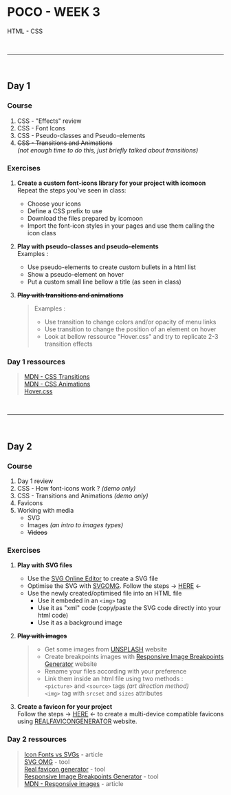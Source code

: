 # POCO - WEEK 3
HTML - CSS


<br>

---

<br>


## Day 1

### Course
1. CSS - "Effects" review
2. CSS - Font Icons
3. CSS - Pseudo-classes and Pseudo-elements
4. ~~CSS - Transitions and Animations~~<br>
    *(not enough time to do this, just briefly talked about transitions)*

### Exercises
1. **Create a custom font-icons library for your project with icomoon**<br>
    Repeat the steps you've seen in class:<br>
    * Choose your icons
    * Define a CSS prefix to use
    * Download the files prepared by icomoon
    * Import the font-icon styles in your pages and use them calling the icon class

2. **Play with pseudo-classes and pseudo-elements**<br>
    Examples :<br>
    * Use pseudo-elements to create custom bullets in a html list
    * Show a pseudo-element on hover
    * Put a custom small line bellow a title (as seen in class)

3. **~~Play with transitions and animations~~**<br>
    >Examples :
    >* Use transition to change colors and/or opacity of menu links
    >* Use transition to change the position of an element on hover
    >* Look at bellow ressource "Hover.css" and try to replicate 2-3 transition effects

### Day 1 ressources
 > [MDN - CSS Transitions](https://developer.mozilla.org/en-US/docs/Web/CSS/CSS_Transitions)<br>
   [MDN - CSS Animations](https://developer.mozilla.org/en-US/docs/Web/CSS/CSS_Animations/Using_CSS_animations)<br>
   [Hover.css](http://ianlunn.github.io/Hover/)<br>
   

<br>

---

<br>


## Day 2

### Course
1. Day 1 review
2. CSS - How font-icons work ? *(demo only)*
3. CSS - Transitions and Animations *(demo only)*
4. Favicons
5. Working with media
    * SVG
    * Images *(an intro to images types)*
    * ~~Videos~~

### Exercises
1. **Play with SVG files**<br>
    * Use the [SVG Online Editor](https://editor.method.ac/) to create a SVG file
    * Optimise the SVG with [SVGOMG](https://jakearchibald.github.io/svgomg/). Follow the steps → [HERE](https://github.com/powercoders-lausanne/support/blob/master/HTML-CSS/07.svg%2Bicons-perso%2Bfavicons/svg-in-html/read-me.txt) ←
    * Use the newly created/optimised file into an HTML file
        * Use it embeded in an `<img>` tag
        * Use it as "xml" code (copy/paste the SVG code directly into your html code)
        * Use it as a background image

2. **~~Play with images~~**<br>
    > * Get some images from [UNSPLASH](https://unsplash.com/) website
    > * Create breakpoints images with [Responsive Image Breakpoints Generator](https://www.responsivebreakpoints.com/) website
    > * Rename your files according with your preference
    > * Link them inside an html file using two methods :<br>
        `<picture>` and `<source>` tags *(art direction method)*<br>
        `<img>` tag with `srcset` and `sizes` attributes
        
3. **Create a favicon for your project**<br>
    Follow the steps → [HERE](https://github.com/powercoders-lausanne/support/blob/master/HTML-CSS/07.svg%2Bicons-perso%2Bfavicons/favicons/read-me.txt) ← to create a multi-device compatible favicons using [REALFAVICONGENERATOR](https://realfavicongenerator.net/) website.

### Day 2 ressources
 > [Icon Fonts vs SVGs](https://www.keycdn.com/blog/icon-fonts-vs-svgs) - article<br>
   [SVG OMG](https://jakearchibald.github.io/svgomg/) - tool<br>
   [Real favicon generator](https://realfavicongenerator.net/) - tool<br>
   [Responsive Image Breakpoints Generator](https://www.responsivebreakpoints.com/) - tool<br>
   [MDN - Responsive images](https://developer.mozilla.org/en-US/docs/Learn/HTML/Multimedia_and_embedding/Responsive_images) - article<br>